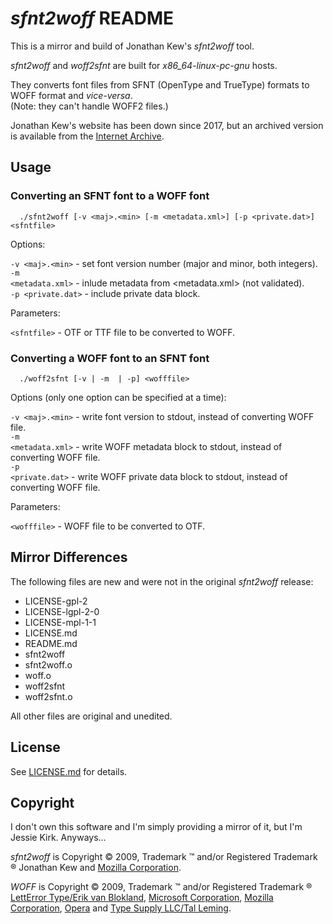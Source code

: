 # *sfnt2woff* README
This is a mirror and build of Jonathan Kew's *sfnt2woff* tool.

*sfnt2woff* and *woff2sfnt* are built for *x86_64-linux-pc-gnu* hosts.

They converts font files from SFNT (OpenType and TrueType) formats to WOFF format and *vice-versa*.<br />
(Note: they can't handle WOFF2 files.)

Jonathan Kew's website has been down since 2017, but an archived version is available from the [Internet Archive](https://web.archive.org/web/https://people.mozilla.org/~jkew/woff/).

## Usage

### Converting an SFNT font to a WOFF font

      ./sfnt2woff [-v <maj>.<min> [-m <metadata.xml>] [-p <private.dat>] <sfntfile>
      
Options:

  <code>-v \<maj>.\<min></code> - set font version number (major and minor, both integers).<br />
  <code>-m \<metadata.xml></code> - inlude metadata from <metadata.xml> (not validated).<br />
  <code>-p \<private.dat></code> - include private data block.<br />
    
Parameters:
    
  <code>\<sfntfile></code> - OTF or TTF file to be converted to WOFF.

### Converting a WOFF font to an SFNT font

      ./woff2sfnt [-v | -m  | -p] <wofffile>

Options (only one option can be specified at a time):

  <code>-v \<maj>.\<min></code> - write font version to stdout, instead of converting WOFF file.<br />
  <code>-m \<metadata.xml></code> - write WOFF metadata block to stdout, instead of converting WOFF file.<br />
  <code>-p \<private.dat></code> - write WOFF private data block to stdout, instead of converting WOFF file.<br />

Parameters:
    
  <code>\<wofffile></code> - WOFF file to be converted to OTF.
    
## Mirror Differences

The following files are new and were not in the original *sfnt2woff* release:

* LICENSE-gpl-2
* LICENSE-lgpl-2-0
* LICENSE-mpl-1-1
* LICENSE.md
* README.md
* sfnt2woff
* sfnt2woff.o
* woff.o
* woff2sfnt
* woff2sfnt.o

All other files are original and unedited.

## License

See [LICENSE.md](https://github.com/TheJessieKirk/sfnt2woff/blob/main/LICENSE.md) for details.

## Copyright

I don't own this software and I'm simply providing a mirror of it, but I'm Jessie Kirk. Anyways…

*sfnt2woff* is Copyright © 2009, Trademark ™ and/or Registered Trademark ® Jonathan Kew and [Mozilla Corporation](https://www.mozilla.org/).

*WOFF* is Copyright © 2009, Trademark ™ and/or Registered Trademark ® [LettError Type/Erik van Blokland](https://letterror.com/), [Microsoft Corporation](https://www.microsoft.com/), [Mozilla Corporation](https://www.mozilla.org/), [Opera](https://www.opera.com/) and [Type Supply LLC/Tal Leming](https://typesupply.com/).
